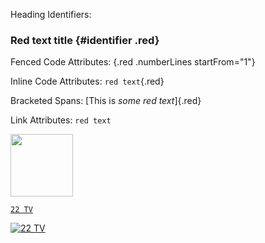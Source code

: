 Heading Identifiers:
### Red text title {#identifier .red}

Fenced Code Attributes:
{.red .numberLines startFrom="1"}

Inline Code Attributes:
`red text`{.red}

Bracketed Spans:
[This is *some red text*]{.red}

Link Attributes:
`red text`

[<img src=http://admango.cdn.mangomolo.com/analytics/uploads/71/icons/live/duabi-racing-2-live.png  height=100/>](https://dmithrvll.cdn.mangomolo.com/dubairacing/smil:dubairacing.smil/playlist.m3u8)


[`22 TV`](http://82.212.74.99:8000/live/hls/8117.m3u8)

[![`22 TV`](https://github.com/280b9f9b/IPTV/blob/main/Tv-Logo/logo12.jpg?raw=true)](http://82.212.74.99:8000/live/hls/8117.m3u8)
